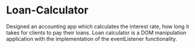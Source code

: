 # Loan-Calculator
Designed an accounting app which calculates the interest rate, how long it takes for clients to pay their loans. 
Loan calculator is a DOM manipulation application with the implementation of the eventListener functionality.
